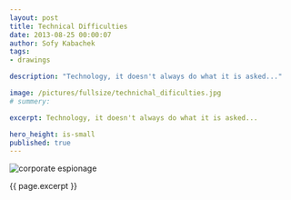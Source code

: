 ```yaml
---
layout: post
title: Technical Difficulties
date: 2013-08-25 00:00:07
author: Sofy Kabachek
tags:
- drawings

description: "Technology, it doesn't always do what it is asked..."

image: /pictures/fullsize/technichal_dificulties.jpg
# summery:

excerpt: Technology, it doesn't always do what it is asked...

hero_height: is-small
published: true
---
```


![corporate espionage]({{page.image}})

{{ page.excerpt }}
